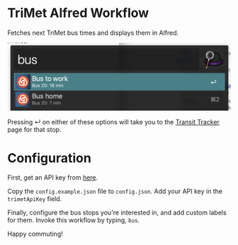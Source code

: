 # TriMet Alfred Workflow

Fetches next TriMet bus times and displays them in Alfred.

![](img/screenshot.png)

Pressing ↵ on either of these options will take you to the [Transit Tracker](https://trimet.org/#/tracker) page for that stop.

# Configuration

First, get an API key from [here](https://developer.trimet.org/appid/registration/).

Copy the `config.example.json` file to `config.json`. Add your API key in the `trimetApiKey` field.

Finally, configure the bus stops you're interested in, and add custom labels for them. Invoke this workflow by typing, `bus`.

Happy commuting!